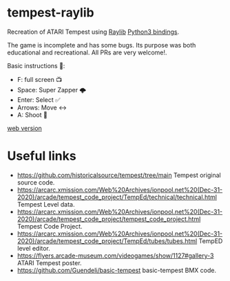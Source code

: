 # tempest-raylib
Recreation of ATARI Tempest using [Raylib](https://www.raylib.com/) [Python3 bindings](https://electronstudio.github.io/raylib-python-cffi/).

The game is incomplete and has some bugs. Its purpose was both educational and recreational. All PRs are very welcome!.

Basic instructions 📖:
- F: full screen 📺
- Space: Super Zapper 🌩️
- Enter: Select ✅
- Arrows: Move ↔️
- A: Shoot 🔫

[web version](https://emtyloc.github.io/tempest-raylib/)

# Useful links

- https://github.com/historicalsource/tempest/tree/main Tempest original source code.
- https://arcarc.xmission.com/Web%20Archives/ionpool.net%20(Dec-31-2020)/arcade/tempest_code_project/TempEd/technical/technical.html Tempest Level data.
- https://arcarc.xmission.com/Web%20Archives/ionpool.net%20(Dec-31-2020)/arcade/tempest_code_project/tempest_code_project.html Tempest Code Project.
- https://arcarc.xmission.com/Web%20Archives/ionpool.net%20(Dec-31-2020)/arcade/tempest_code_project/TempEd/tubes/tubes.html TempED level editor.
- https://flyers.arcade-museum.com/videogames/show/1127#gallery-3 ATARI Tempest poster.
- https://github.com/Guendeli/basic-tempest basic-tempest BMX code.
